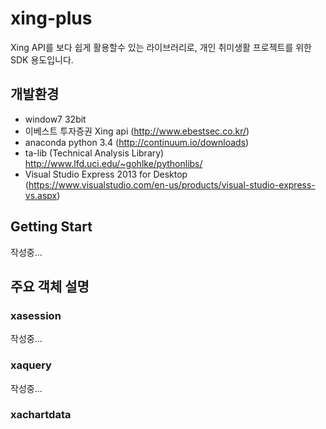 # xing-plus
Xing API를 보다 쉽게 활용할수 있는 라이브러리로, 
개인 취미생활 프로젝트를 위한 SDK 용도입니다.

## 개발환경
 - window7 32bit
 - 이베스트 투자증권 Xing api (http://www.ebestsec.co.kr/)
 - anaconda python 3.4 (http://continuum.io/downloads)
 - ta-lib (Technical Analysis Library) http://www.lfd.uci.edu/~gohlke/pythonlibs/
 - Visual Studio Express 2013 for Desktop (https://www.visualstudio.com/en-us/products/visual-studio-express-vs.aspx)

## Getting Start
작성중...

## 주요 객체 설명
### xasession
작성중...
### xaquery
작성중...
### xachartdata


